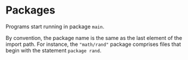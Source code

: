 # Packages

Programs start running in package `main`.

By convention, the package name is the same as the last element of the import path. For instance, the `"math/rand"` package comprises files that begin with the statement `package rand`.
